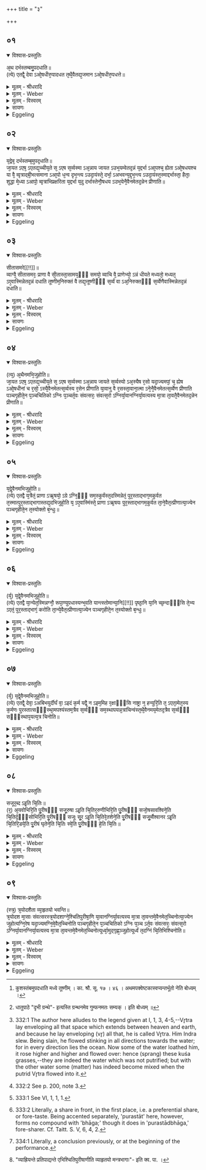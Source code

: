 +++
title = "३"

+++


## ०१


<details open><summary>विश्वास-प्रस्तुतिः</summary>

अ᳘थ दर्भस्तम्बमु᳘पदधाति॥  
(त्ये) एतद्वै᳘ देवा ऽओ᳘षधीरु᳘पादधत त᳘थै᳘वैतद्य᳘जमान ऽओ᳘षधीरु᳘पधत्ते॥
</details>

<details><summary>मूलम् - श्रीधरादि</summary>

अ᳘थ दर्भस्तम्बमु᳘पदधाति॥  
(त्ये) एतद्वै᳘ देवा ऽओ᳘षधीरु᳘पादधत त᳘थै᳘वैतद्य᳘जमान ऽओ᳘षधीरु᳘पधत्ते॥
</details>

<details><summary>मूलम् - Weber</summary>

अ᳘थ दर्भस्तम्बमु᳘पदधाति॥  
एतद्वै᳘ देवा ओ᳘षधीरु᳘पादधत त᳘थैॗवैतद्य᳘जमान ओ᳘षधीरु᳘पधत्ते॥
</details>

<details><summary>मूलम् - विस्वरम्</summary>

**अथ दर्भस्तम्बोपधानम् ।** 

अथ दर्भस्तम्बमुपदधाति । एतद्वै देवा ओषधीरुपादधत । तथैवैतद्यजमान ओषधीरूपधत्ते ॥ १ ॥ 
</details>

<details><summary>सायणः</summary>

अथ कुशस्तम्बोपधानं विधत्ते- **अथ दर्भस्तम्बमि**ति [^१_६३] । एकमूलो ऽनेकशाखः स्तम्ब इत्युच्यते, दर्भाणां स्तम्बो दर्भस्तम्बः । तम् आत्ममध्ये तूष्णीम् 'उपदधाति' स्थापयेदित्यर्थः । तदुपधानं देवकर्तृकौषध्युपधानद्वारा स्तौति- **एतद्वा** इति । 'उपादधत' उपहितवन्तः । **तथैवैतदि**ति । प्रकृते योजनम् ॥ १ ॥ 

[^१_६३]: कुशस्तंबमुपदधाति मध्ये तूष्णीम् । का. श्रौ. सू. १७ । ४६ । अथमपक्वेष्टकास्वप्यन्तर्भूतो नेति बोध्यम् । 
</details>

<details><summary>Eggeling</summary>

1. He then places a bunch of darbha (kuśa) grass (poa cynosuroides) on (the middle of the altar-site); for the gods then placed plants thereon, and in like manner does the Sacrificer now place plants thereon.
</details>


## ०२


<details open><summary>विश्वास-प्रस्तुतिः</summary>

य᳘द्वेव᳘ दर्भस्तम्ब᳘मुपद᳘धाति॥  
जा᳘यत ऽएष᳘ ऽएतद्य᳘च्चीय᳘ते स᳘ ऽएष स᳘र्व्वस्मा ऽअ᳘न्नाय जायत ऽउभ᳘यम्वेतद᳘न्नं य᳘द्दर्भा ऽआ᳘पश्च᳘ ह्येता ऽओ᳘षधयश्च या वै᳘ व्वृत्राद्बी᳘भत्समाना ऽआ᳘पो ध᳘न्व दृभ᳘न्त्य ऽउदा᳘यंस्ते᳘ दर्भा᳘ ऽअभवन्य᳘द्दृभ᳘न्त्य ऽउदा᳘यंस्त᳘स्माद्दर्भास्ता᳘ हैताः᳘ शुद्धा मे᳘ध्या ऽआपो᳘ व्वृत्राभिप्रक्षरिता य᳘द्दर्भा य᳘दु दर्भास्तेनौ᳘षधय ऽउभ᳘येनै᳘वैनमेतद᳘न्नेन प्रीणाति॥
</details>

<details><summary>मूलम् - श्रीधरादि</summary>

य᳘द्वेव᳘ दर्भस्तम्ब᳘मुपद᳘धाति॥  
जा᳘यत ऽएष᳘ ऽएतद्य᳘च्चीय᳘ते स᳘ ऽएष स᳘र्व्वस्मा ऽअ᳘न्नाय जायत ऽउभ᳘यम्वेतद᳘न्नं य᳘द्दर्भा ऽआ᳘पश्च᳘ ह्येता ऽओ᳘षधयश्च या वै᳘ व्वृत्राद्बी᳘भत्समाना ऽआ᳘पो ध᳘न्व दृभ᳘न्त्य ऽउदा᳘यंस्ते᳘ दर्भा᳘ ऽअभवन्य᳘द्दृभ᳘न्त्य ऽउदा᳘यंस्त᳘स्माद्दर्भास्ता᳘ हैताः᳘ शुद्धा मे᳘ध्या ऽआपो᳘ व्वृत्राभिप्रक्षरिता य᳘द्दर्भा य᳘दु दर्भास्तेनौ᳘षधय ऽउभ᳘येनै᳘वैनमेतद᳘न्नेन प्रीणाति॥
</details>

<details><summary>मूलम् - Weber</summary>

य᳘द्वेव᳘ दर्भस्तम्ब᳘मुपद᳘धाति॥  
जा᳘यत एष᳘ एतद्य᳘च्चीय᳘ते स᳘ एष स᳘र्वस्मा अ᳘न्नाय जायत उभ᳘यम्वेतद᳘न्नं य᳘द्दर्भा आ᳘पश्चॗ ह्येता ओ᳘षधयश्च या वै᳘ वृत्राद्बी᳘भत्समाना आ᳘पो ध᳘न्व दृभ᳘न्त्य उदा᳘यंस्ते᳘ दर्भा᳘ अभवन्य᳘द्द्वभ᳘न्त्य उदा᳘यंस्त᳘स्माद्दर्भास्ता᳘ हैताः᳘ शुद्धा मे᳘ध्या आपो᳘ वृत्राभिप्रक्षरिता य᳘द्दर्भा य᳘दु दर्भास्तेनौ᳘षधय उभ᳘येनैॗवैन्मेतद᳘न्नेन प्रीणाति॥
</details>

<details><summary>मूलम् - विस्वरम्</summary>

देव दर्भस्तम्बमुपदधाति । जायत ऽएष एतद्- यच्चीयते । स एष सर्वस्मा ऽअन्नाय जायते । उभयम्वेतदन्नम् । यद्दर्भाः- आपश्च ह्येता ओषधयश्च । या वै वृत्राद्बीभत्समाना आपो धन्व दृभन्त्य उदायन्- ते दर्भा अभवन् । यद्दृभन्त्य उदायन्- तस्माद्दर्भाः । ता ह्येताः शुद्धा मेध्या आपो ऽवृत्राभिप्रक्षरिताः- यद्दर्भाः । यदु दर्भाः- तेनौषधयः । उभयेनैवैनमेतदन्नेन प्रीणाति ॥ २ ॥ 
</details>

<details><summary>सायणः</summary>

तदेव प्रकारान्तरेणापि स्तौति- **यद्वेवे**ति । य 'एषः' आहवनीयो ऽग्निः 'चीयते' चयनेन सम्पाद्यते, 'एषः' 'जायते' उत्पद्यत एव । 'स एषः' जायमानो ऽग्निः 'सर्वस्मै' कृत्स्नाय 'अन्नाय' तदुपभोक्तुं जायते । दर्भाणां नामनिर्वचनद्वारा उभयविधान्नत्वमाह- **उभयम्वेतदि**ति । उभयं किमित्यत आह- **यद्दर्भा** इति । उभयविधत्वमेव विवृणोति- **या वै वृत्रादि**ति । "वृत्रो ह वा इदं सर्वं वृत्वा शिश्ये"- इत्युपक्रम्य, "तस्मादु हैका आपो बीभत्साञ्चक्रिरे"- इत्यादिना प्रथमकाण्डे अपां दर्भभावप्रत्ययादिति (श. प. १ । १ । ३ । ४ । ५) । 'याः' 'आपः' वृत्रासुराद् 'बीभत्समानाः' जुगुप्समानाः जुगुप्साश्रयत्वाद्विकुर्वाणा इत्यर्थः । 'धन्व' अन्तरिक्षं 'दृभन्त्यः' गुम्फनं कुर्वन्त्यः 'उदायन्' उद्गतवत्यः । "धन्वान्तरिक्षम्, धन्वन्त्यस्मादापः"- (निरु. ५ । १ । ५) इति हि यास्कः । 'दृभन्त्य' इति तौदादिकात् "दृभी गुम्फने" [^१_६४] (धा. पा. तु. प. ४२ ।) इति धातोः शतरि "ऋन्नेभ्यो ङीप्"- (पा. सू. ४ । १ । ५ ।) इति ङीप् । 'ते दर्भा अभवन्' आप एव दर्भत्वं प्राप्ता इत्यर्थः । 'ते' इति पुँल्लिङ्गं दर्भापेक्षम् । दर्भनाम निर्वक्ति-‍ **यद्दृभन्त्य** इति । 'यत्' यस्मात् 'दृभन्त्यो' गुम्फनं कुर्वन्त्य आप उद्गतवत्यः, 'तस्माद्' दर्भणादापो 'दर्भाः' दर्भशब्दवाच्या इत्यर्थः । दर्भभूतास्ता अपः प्रशंसति- **ता हैता** इति । ये दर्भाः 'ताः' एताः आपः 'शुद्धाः' शुद्धिसाधनभूताः, तथा 'मेध्याः' मेधार्हाः । तदेव विस्पष्टयति- **आपो ऽवृत्राभिप्रक्षरिता** इति । 'न वृत्रात् अभिप्रक्षरिताः' अभिप्रस्रुताः 'उ' पुनः 'यत्' यस्मात् 'दर्भाः,' 'तेन' कारणेन 'ओषधयः' दर्भाणामोषधित्वमन्यत्राप्याम्नायते- "ओषधयो बर्हिः" इति । उभयविधत्वमुपयोगप्रतिपादनेनोपसंहरति- **उभयेनैवैनमि**ति । 'एनं' चित्याग्निम् 'एतत्' एतेनोभयविधेन 'अन्नेन' 'प्रीणाति' ॥ २ ॥ 

[^१_६४]: धातुपाठे "दृभी ग्रन्थे"- इत्यस्ति ग्रन्थनमेव गुम्फनमतः सम्यक् । इति बोध्यम् ॥ 
</details>

<details><summary>Eggeling</summary>

2. And, again, why he places a bunch of grass thereon;--when he (Agni) is built up, he is born, and he is born here for all (kinds of) food; but these darbha plants (contain) both kinds of food, for they are both water and plants. Now the waters which, loathing Vr̥tra, rose up on the dry land forming bushes, became those grasses [^egg_633],--inasmuch as they rose forming bushes (dr̥bh), they are (called) darbha-grasses. These darbha-grasses, then, are the water (which remained) pure, and meet for sacrifice, when Vr̥tra flowed towards it; and inasmuch as they are darbha-grasses, they are plants: by both kinds of food he thus gratifies him (Agni).

[^egg_633]: 332:1 The author here alludes to the legend given at I, 1, 3, 4-5,--Vr̥tra lay enveloping all that space which extends between heaven and earth, and because he lay enveloping (vr̥) all that, he is called Vr̥tra. Him Indra slew. Being slain, he flowed stinking in all directions towards the water; for in every direction lies the ocean. Now some of the water loathed him, it rose higher and higher and flowed over: hence (sprang) these kuśa grasses,--they are indeed the water which was not putrified; but with the other water some (matter) has indeed become mixed when the putrid Vr̥tra flowed into it.
</details>


## ०३


<details open><summary>विश्वास-प्रस्तुतिः</summary>

सीतासमरे[[!!]]॥  
व्वाग्वै᳘ सीतासमरः᳘ प्राणा वै सी᳘तास्ता᳘सामय᳘ᳫँ᳘ समयो᳘ व्वाचि वै᳘ प्राणेभ्यो᳘ ऽन्नं धीयते मध्यतो᳘ मध्यत᳘ ऽए᳘वास्मिन्नेतद᳘न्नं दधाति तूष्णीम᳘निरुक्तं वै तद्य᳘त्तूष्णीᳫँ᳭ स᳘र्व्वं वा ऽअ᳘निरुक्तᳫँ᳭ स᳘र्व्वेणैवास्मिन्नेतद᳘न्नं दधाति॥
</details>

<details><summary>मूलम् - श्रीधरादि</summary>

सीतासमरे[[!!]]॥  
व्वाग्वै᳘ सीतासमरः᳘ प्राणा वै सी᳘तास्ता᳘सामय᳘ᳫँ᳘ समयो᳘ व्वाचि वै᳘ प्राणेभ्यो᳘ ऽन्नं धीयते मध्यतो᳘ मध्यत᳘ ऽए᳘वास्मिन्नेतद᳘न्नं दधाति तूष्णीम᳘निरुक्तं वै तद्य᳘त्तूष्णीᳫँ᳭ स᳘र्व्वं वा ऽअ᳘निरुक्तᳫँ᳭ स᳘र्व्वेणैवास्मिन्नेतद᳘न्नं दधाति॥
</details>

<details><summary>मूलम् - Weber</summary>

सीतासमरे᳟॥  
वाग्वै᳘ सीतासमरः᳘ प्राणा वै सी᳘तास्ता᳘सामय᳘ᳫं᳘ समयो᳘ वाची वै᳘ प्राणेभ्यो᳘ ऽन्नं धीयते मध्यतो᳘ मध्यत᳘ एॗवास्मिन्नेतद᳘न्नं दधाति तूष्णीम᳘निरुक्तं वै तद्य᳘तूष्णीᳫं स᳘र्वं वा अ᳘निरुक्तᳫं स᳘र्वेणैवास्मिन्नेतद᳘न्ने दधाति॥
</details>

<details><summary>मूलम् - विस्वरम्</summary>

सीतासमरे । वाग्वै सीतासमरः । प्राणा वै सीताः । तासामयं समयः । वाचि वै प्राणेभ्यो ऽन्नं धीयते । मध्यतः । मध्यत एवास्मिन्नेतदन्नं दधाति । तूष्णीम् । अनिरुक्तं वै तद्- यत्तूष्णीम् । सर्वं वा ऽअनिरुक्तम् । सर्वेणैवास्मिन्नेतदन्नं दधाति ॥ ३ ॥ 
</details>

<details><summary>सायणः</summary>

तदुपधानं क्षेत्रे विधाय स्तौति- **सीतासमर** इति । कृष्टाः सीताः समृच्छन्ते सङ्गच्छन्ते यत्रासौ 'सीतासमरः' क्षेत्रमध्यप्रदेशः, तत्रोपदध्यादिति शेषः । आधियज्ञिकस्य सीतासमरस्याध्यात्मं मुखरूपतामाह- **वाग्वा** इति । वागायतनत्वाद् 'वाक्' मुखम् खलु 'सीतासमरः' । कथमित्यपेक्षायां तदुपपादयति- **प्राणा वा** इति । 'प्राणाः' खलु 'सीताः' नाड्यः तत्सञ्चारितत्वात् । तासां नाडीरूपाणां सीतानाम् 'अयं' मुखलक्षणः 'समयः' सङ्गमः, सम्यगयन्ते सङ्गच्छन्ते यत्र सो ऽयं समयः; मुखे हि सर्वाः प्राणा नाड्यः सङ्गच्छन्ते । ततः किमित्याकाङ्क्षायामाह- **वाचि वा** इति । 'वाचि वै' मुखे एव 'प्राणेभ्यः' अर्थे 'अन्नं' 'धीयते' स्थाप्यते; मुखेनैव हि जग्धे ऽन्ने प्राणानामाप्यायनस्य सद्भावात् । सीतासमरे ऽपि मध्यदेशे उपदध्यादित्याह- **मध्यत** इति । सप्तम्यर्थे तसिलयम् । 'अस्मिन्' चित्याग्नौ मध्ये 'एव' 'एतत्' एतेन अन्नं स्थापितवान् भवति । उपधाने मन्त्राभावं विधत्ते- **तूष्णीमि**ति । तदेवोपपादयति- **अनिरुक्तं वा** इति । स्पष्टो ऽर्थः ॥ ३ ॥ 
</details>

<details><summary>Eggeling</summary>

3. [He places it] at the meeting of the furrows, for the meeting of furrows is speech (the mouth) [^egg_634], and the furrows (channels) are the vital airs; and this is their place of meeting; and in the mouth food is put for the vital airs. In the middle (he places the bunch), whereby he puts it into the very

[^egg_634]: 332:2 See p. 200, note 3.

middle of him; silently (he does so), for what is silent is undefined, and the undefined is everything: with everything he thus puts food into him.
</details>


## ०४


<details open><summary>विश्वास-प्रस्तुतिः</summary>

(त्य᳘) अ᳘थैनमभि᳘जुहोति॥  
जा᳘यत ऽएष᳘ ऽएतद्य᳘च्चीय᳘ते स᳘ ऽएष स᳘र्व्वस्मा ऽअ᳘न्नाय जायते स᳘र्व्वस्यो ऽअ᳘स्यैष र᳘सो यदा᳘ज्यमपां᳘ च᳘ ह्येष ऽओ᳘षधीनां च र᳘सो᳘ ऽस्यै᳘वैनमेतत्स᳘र्व्वस्य र᳘सेन प्रीणाति या᳘वानु वै र᳘सस्ता᳘वाना᳘त्मा ऽने᳘नै᳘वैनमेतत्स᳘र्व्वेण प्रीणाति पञ्चगृहीते᳘न प᳘ञ्चचितिको ऽग्निः प᳘ञ्चर्त᳘वः संवत्सरः᳘ संवत्स᳘रो ऽग्निर्या᳘वानग्निर्या᳘वत्यस्य मा᳘त्रा ता᳘वतै᳘वैनमेतद᳘न्नेन प्रीणाति॥
</details>

<details><summary>मूलम् - श्रीधरादि</summary>

(त्य᳘) अ᳘थैनमभि᳘जुहोति॥  
जा᳘यत ऽएष᳘ ऽएतद्य᳘च्चीय᳘ते स᳘ ऽएष स᳘र्व्वस्मा ऽअ᳘न्नाय जायते स᳘र्व्वस्यो ऽअ᳘स्यैष र᳘सो यदा᳘ज्यमपां᳘ च᳘ ह्येष ऽओ᳘षधीनां च र᳘सो᳘ ऽस्यै᳘वैनमेतत्स᳘र्व्वस्य र᳘सेन प्रीणाति या᳘वानु वै र᳘सस्ता᳘वाना᳘त्मा ऽने᳘नै᳘वैनमेतत्स᳘र्व्वेण प्रीणाति पञ्चगृहीते᳘न प᳘ञ्चचितिको ऽग्निः प᳘ञ्चर्त᳘वः संवत्सरः᳘ संवत्स᳘रो ऽग्निर्या᳘वानग्निर्या᳘वत्यस्य मा᳘त्रा ता᳘वतै᳘वैनमेतद᳘न्नेन प्रीणाति॥
</details>

<details><summary>मूलम् - Weber</summary>

अ᳘थैनमभि᳘जुहोति॥  
जा᳘यत एष᳘ एतद्य᳘च्चीय᳘ते स᳘ एष स᳘र्वस्मा अ᳘न्नाय जायते स᳘र्वस्यो अॗस्यैष र᳘सो यदा᳘ज्यमपां᳘ चॗ ह्येष ओ᳘षधीनां च र᳘सोॗ ऽस्यैॗवैनमेतत्स᳘र्वस्य र᳘सेन प्रीणाति या᳘वानु वै र᳘सस्ता᳘वाना᳘त्माने᳘नैॗवैनमेतत्स᳘र्वस्य र᳘सेन प्रीणाति या᳘वानु वै र᳘सस्ता᳘वानाॗत्माने᳘नैॗवैनमेतत्स᳘र्वेण प्रीणाति पञ्चगृहीते᳘न प᳘ञ्चचितिको ऽग्निः प᳘ञ्च ऽर्त᳘वः संवत्सरः᳘ संवत्सॗरो ऽग्निर्या᳘वानग्निर्या᳘वत्यस्य मा᳘त्रा ता᳘वतैॗवैनमेतद᳘न्नेन प्रीणाति॥
</details>

<details><summary>मूलम् - विस्वरम्</summary>

अथैनमभिजुहोति । जायत ऽएष एतद्- यच्चीयते । स एष सर्वस्मा ऽअन्नाय जायते । सर्वस्यो ऽअस्यैष रसो यदाज्यम् । अपां च ह्येष ओषधीनां च रसः । अस्यैवैनमेतत्सर्वस्य रसेन प्रीणाति । यावानु वै रसस्तावानात्मा । अनेनैवैनमेतत्सर्वेण प्रीणाति । पञ्चगृहीतेन । पञ्चचितिको ऽग्निः । पञ्च ऽर्तवः संवत्सरः । संवत्सरो ऽग्निः । यावानग्निर्यावत्यस्य मात्रा तावतैवैनमेतदन्नेन प्रीणाति ॥ ४ ॥ 
</details>

<details><summary>सायणः</summary>

अभिहोमं विधत्ते- **अथैनमभी**ति । 'एनं' दर्भस्तम्बम् । **जायत एष** इत्यादि- पूर्ववद् व्याख्येयम् । अभिहोमे आज्यं द्रव्यं विधातुं स्तौति- **सर्वस्यो ऽअस्यैष** इति । 'यत्' 'आज्यं' सर्पिः 'एषः' 'अस्य' 'सर्वस्य' विश्वस्य 'रसः' । रसत्वमेवोपपादयति- **अपां च ही**ति । अपामोषधीनां च गोभिः पानाद् भक्षणाच्च ह्याज्यमुत्पद्यते । रसत्वोपपादनस्य प्रयोजनमाह- **अस्यैवैनमि**ति । 'एनं' चित्याग्निं 'प्रीणाति' तर्पयति । सर्वरसत्वकथने कारणमाह- **यावानु वा** इति । 'रसः' 'यावान्' यत्परिमाणविशिष्टः, 'आत्मा' देहो ऽपि 'तावान्' तत्परिमाणविशिष्ट एव; देहस्य रसोपजीवनत्वात् । **अनेने**ति । 'सर्वेण' रसेनेत्यर्थः । आज्यस्य पञ्चगृहीतत्वं विधत्ते- **पञ्चगृहीतेने**ति । पञ्चगृहीतत्वं स्तौति-**पञ्चचितिको ऽग्निरि**त्यादिना । 'पञ्चर्त्तवः' पञ्चर्त्वात्मकः 'संवत्सरः'; "हेमन्तशिशिरयोः समासेन" (ऐ. ब्रा. १ । १ । १) । **संवत्सरो ऽग्निरि**त्यादि । गतार्थम् (श. प. ७ । २ । २ । १६) ॥ ४ ॥ 
</details>

<details><summary>Eggeling</summary>

4. He then offers thereon,--when he (Agni) is built, he is born, and he is born here for all (kinds of) food; but that ghee is the life-sap (essence) of this universe, for it is the life-sap of both the waters and plants: he thus gratifies him by the life-sap of this universe. And as far as the life-sap extends, so far extends the body: he thus gratifies him by this universe. With (ghee) taken in five (ladlings, he offers),--the fire-altar consists of five layers, five seasons are a year, and the year is Agni: as great as Agni is, as great as is his measure, with so much food he thus gratifies him.
</details>


## ०५


<details open><summary>विश्वास-प्रस्तुतिः</summary>

य᳘द्वे᳘वैनमभिजुहो᳘ति॥  
(त्ये) एतद्वै य᳘त्रैतं᳘ प्राणा ऽऋ᳘षयो᳘ ऽग्रे ऽग्नि᳘ᳫँ᳘ सम᳘स्कुर्वंस्त᳘दस्मिन्नेतं᳘ पुर᳘स्ताद्भाग᳘मकुर्वत त᳘स्मात्पुर᳘स्ताद्भागास्तद्य᳘दभिजुहो᳘ति य᳘ ऽए᳘वास्मिंस्ते᳘ प्राणा ऽऋ᳘षयः पुर᳘स्ताद्भागम᳘कुर्वत ता᳘ने᳘वैत᳘त्प्रीणात्या᳘ज्येन पञ्चगृहीते᳘न त᳘स्योक्तो ब᳘न्धुः॥
</details>

<details><summary>मूलम् - श्रीधरादि</summary>

य᳘द्वे᳘वैनमभिजुहो᳘ति॥  
(त्ये) एतद्वै य᳘त्रैतं᳘ प्राणा ऽऋ᳘षयो᳘ ऽग्रे ऽग्नि᳘ᳫँ᳘ सम᳘स्कुर्वंस्त᳘दस्मिन्नेतं᳘ पुर᳘स्ताद्भाग᳘मकुर्वत त᳘स्मात्पुर᳘स्ताद्भागास्तद्य᳘दभिजुहो᳘ति य᳘ ऽए᳘वास्मिंस्ते᳘ प्राणा ऽऋ᳘षयः पुर᳘स्ताद्भागम᳘कुर्वत ता᳘ने᳘वैत᳘त्प्रीणात्या᳘ज्येन पञ्चगृहीते᳘न त᳘स्योक्तो ब᳘न्धुः॥
</details>

<details><summary>मूलम् - Weber</summary>

य᳘द्वेॗवैनमभिजुहो᳘ति॥  
एतद्वै य᳘त्रैत᳘म् प्राणा ऋ᳘षयो᳘ ऽग्रे ऽग्नि᳘ᳫं᳘ सम᳘स्कुर्वंस्त᳘दस्मिन्नेत᳘म् पुर᳘स्ताद्भाग᳘मकुर्वत त᳘स्मात्पुर᳘स्ताद्भागास्तद्य᳘दभिजुहो᳘ति य᳘ एॗवास्मिंस्ते᳘ प्राणा ऋ᳘षयः पुर᳘स्ताद्भागम᳘कुर्वत ता᳘नेॗवैत᳘त्प्रीणात्या᳘ज्येन पञ्चगृहीते᳘न त᳘स्योक्तो ब᳘न्धुः॥
</details>

<details><summary>मूलम् - विस्वरम्</summary>

यद्वेवैनमभिजुहोति । एतद्वै यत्रैतं प्राणा ऋषयो ऽग्रे ऽग्निं समस्कुर्वन्- तदस्मिन्नेतं पुरस्ताद्भागमकुर्वत । तस्मात्पुरस्ताद्भागाः । तद्यदभिजुहोति- य ऽएवास्मिंस्ते प्राणा ऋषयः पुरस्ताद्भागमकुर्वत- तानेवैतत्प्रीणाति । आज्येन पञ्चगृहीतेन । तस्योक्तो बन्धुः ॥ ५ ॥ 
</details>

<details><summary>सायणः</summary>

प्रकारान्तरेणाभिहोमं स्तौति- **यद्वेवैनमि**ति । 'एतद्वै' कारणं खलु 'यत्र' यदा 'प्राणाः' एव 'ऋषयः' 'अग्रे' प्रपञ्चसृष्टेः पुरा 'एतम्' 'अग्निं' चित्याख्यं संस्कृतवन्तः, 'तत्' तदा 'अस्मिन्' अग्नौ 'एतम्' अभिहोमलक्षणं 'पुरस्ताद्भागम्' चयनात् प्रागेव भजनीयमंशम् 'अकुर्वत' सम्पादितवन्तः, 'तस्मात्' ते ऋषयः 'पुरस्ताद्भागाः' पुरस्तादादौ भागो भजनीयों ऽशो येषां ते पुरस्ताद्भागाः, प्रथमपूज्या इत्यर्थः । तद्यदिति । 'तत्' तत्र यत्कारणात् 'अभिजुहोति,' इदानीन्तनो यजमान इति शेषः । 'ये' पुरस्ताद्भागकर्तारः प्राणरूपा 'ऋषयः,' 'तानेव' 'एतत्' एतेनाभिहोमेन तर्पयतीति तत्कारणमित्यर्थः । **आज्येने**त्यादि । व्याख्यातम् ॥ ५ ॥ 
</details>

<details><summary>Eggeling</summary>

5. And, again, why he offers thereon;--when in the beginning the R̥shis, the vital airs [^egg_635], put together this Agni, they gained for themselves that fore-share [^egg_636] in him: hence they are the fore-sharers. Thus when he offers on (the grass-bush) he thereby gratifies those Rishis, the vital airs, who gained for themselves the fore-share in him (Agni). With fivefold-taken ghee (he offers): the significance of this has been explained.

[^egg_635]: 333:1 See VI, 1, 1, 1.

[^egg_636]: 333:2 Literally, a share in front, in the first place, i.e. a preferential share, or fore-taste. Being accented separately, 'purastāt' here, however, forms no compound with 'bhāga;' though it does in 'purastādbhāga,' fore-sharer. Cf. Taitt. S. V, 6, 4, 2.
</details>


## ०६


<details open><summary>विश्वास-प्रस्तुतिः</summary>

(र्य᳘) य᳘द्वे᳘वैनमभिजुहो᳘ति॥  
(त्ये) एतद्वै या᳘न्येत᳘स्मिन्नग्नौ᳘ रूपा᳘ण्युपधास्यन्भ᳘वति यान्त्स्तोमान्या᳘नि[[!!]] पृष्ठा᳘नि या᳘नि च्छ᳘न्दाᳫँ᳭सि ते᳘भ्य ऽएतं᳘ पुर᳘स्ताद्भागं᳘ करोति ता᳘न्ये᳘वैत᳘त्प्रीणात्या᳘ज्येन पञ्चगृहीते᳘न त᳘स्योक्तो ब᳘न्धुः॥
</details>

<details><summary>मूलम् - श्रीधरादि</summary>

(र्य᳘) य᳘द्वे᳘वैनमभिजुहो᳘ति॥  
(त्ये) एतद्वै या᳘न्येत᳘स्मिन्नग्नौ᳘ रूपा᳘ण्युपधास्यन्भ᳘वति यान्त्स्तोमान्या᳘नि[[!!]] पृष्ठा᳘नि या᳘नि च्छ᳘न्दाᳫँ᳭सि ते᳘भ्य ऽएतं᳘ पुर᳘स्ताद्भागं᳘ करोति ता᳘न्ये᳘वैत᳘त्प्रीणात्या᳘ज्येन पञ्चगृहीते᳘न त᳘स्योक्तो ब᳘न्धुः॥
</details>

<details><summary>मूलम् - Weber</summary>

य᳘द्वेॗवैनमभिजुहो᳘ति॥  
एतद्वै या᳘न्येत᳘स्मिन्नग्नौ᳘ रूपा᳘ण्युपधास्यन्भ᳘वति यान्त्स्तो᳘मान्या᳘नि पृष्ठा᳘नि या᳘नि छ᳘न्दांसि ते᳘भ्य एत᳘म् पुर᳘स्ताद्भागं᳘ करोति ता᳘न्येॗवैत᳘त्प्रीणान्या᳘ज्येन पञ्चगृहीते᳘न त᳘स्योक्तो ब᳘न्धुः॥
</details>

<details><summary>मूलम् - विस्वरम्</summary>

यद्वेवैनमभिजुहोति । एतद्वै यान्येतस्मिन्नग्नौ रूपाण्युपधास्यन्भवति, यान्त्स्तोमान्, यानि पृष्ठानि, यानि च्छन्दांसि- तेभ्य एतं पुरस्ताद्भागं करोति । तान्येवैतत्प्रीणाति । आज्येन पञ्चगृहीतेन । तस्योक्तो बन्धुः ॥ ६ ॥ 
</details>

<details><summary>सायणः</summary>

प्रकारान्तरेण तमेवाभिहोमं स्तौति- **यद्वेवे**ति । 'एतस्मिन् अग्नौ' चित्यात्मके 'यानि रूपाणि' गार्हपत्यचितिधिष्ण्यलक्षणानि, तथा 'यान् स्तोमान्' स्तोत्रियासमूहान् त्रिवृत्पञ्चदशादीन्, 'यानि पृष्ठानि' बृहद्रथन्तरादीनि, 'यानि च च्छन्दांसि' गायत्र्यादीनि, 'उपधास्यन्' एतेषामुपधानं करिष्यन् 'भवति', 'तेभ्यः' रूपादिभ्यः 'एतम्' अभिहोमलक्षणम् 'पुरस्ताद्भागं' सम्पादयति । 'तान्येव' रूपादीनि 'एतत्' एतेन तर्पयति । आज्येनेत्यादि पूर्ववत् ॥ ६ ॥ 
</details>

<details><summary>Eggeling</summary>

6. And, again, why he offers thereon;--whatever forms, whatever modes of chanting, whatever pr̥shṭḥa (stotras), whatever metres he is now going to bestow on Agni, for them he prepares this fore-share, and it is them he thereby gratifies. With

fivefold-taken ghee (he offers): the significance of this has been explained.
</details>


## ०७


<details open><summary>विश्वास-प्रस्तुतिः</summary>

(र्य᳘) य᳘द्वे᳘वैनमभिजुहो᳘ति॥  
(त्ये) एतद्वै᳘ देवा᳘ ऽअबिभयुर्दीर्घं वा᳘ ऽइदं क᳘र्म यद्वै᳘ न ऽइम᳘मिह र᳘क्षाᳫँ᳭सि नाष्ट्रा न᳘ हन्युरि᳘ति त᳘ ऽएता᳘मेत᳘स्य क᳘र्मणः पुरस्तात्सᳫँ᳭स्था᳘मपश्यंस्तम᳘त्रैव स᳘र्व्वᳫँ᳭ सम᳘स्थापयन्न᳘त्राचिन्वंस्त᳘थै᳘वैनमय᳘मेतद᳘त्रैव स᳘र्व्वᳫँ᳭ सᳫँ᳭स्थाप᳘यत्य᳘त्र चिनोति॥
</details>

<details><summary>मूलम् - श्रीधरादि</summary>

(र्य᳘) य᳘द्वे᳘वैनमभिजुहो᳘ति॥  
(त्ये) एतद्वै᳘ देवा᳘ ऽअबिभयुर्दीर्घं वा᳘ ऽइदं क᳘र्म यद्वै᳘ न ऽइम᳘मिह र᳘क्षाᳫँ᳭सि नाष्ट्रा न᳘ हन्युरि᳘ति त᳘ ऽएता᳘मेत᳘स्य क᳘र्मणः पुरस्तात्सᳫँ᳭स्था᳘मपश्यंस्तम᳘त्रैव स᳘र्व्वᳫँ᳭ सम᳘स्थापयन्न᳘त्राचिन्वंस्त᳘थै᳘वैनमय᳘मेतद᳘त्रैव स᳘र्व्वᳫँ᳭ सᳫँ᳭स्थाप᳘यत्य᳘त्र चिनोति॥
</details>

<details><summary>मूलम् - Weber</summary>

य᳘द्वेॗवैनमभिजुहो᳘ति॥  
एतद्वै᳘ देवा᳘ अबिभयुर्दीर्घं वा᳘ इद क᳘र्म यद्वै᳘ न इम᳘मिह र᳘क्षांसि नाष्ट्रा न᳘ हन्युरि᳘ति त᳘ एता᳘मेत᳘स्य क᳘र्मणः पुरस्तात्संस्था᳘मपश्यंस्तम᳘त्रैव स᳘र्वᳫं सम᳘स्थापयन्न᳘त्राचिन्वंस्त᳘थैवैनमय᳘मेतद᳘त्रैव स᳘र्वᳫं संस्थाप᳘यत्य᳘त्र चिनोति॥
</details>

<details><summary>मूलम् - विस्वरम्</summary>

यद्वेवैनमभिजुहोति । एतद्वै देवा अबिभयुः- दीर्घं वा ऽइदं कर्म, यद्वै न इममिह रक्षांसि नाष्ट्रा न हन्युरिति । त ऽएतामेतस्य कर्मणः पुरस्तात्संस्थामपश्यन् । तमत्रैव सर्वं समस्थापयन् । अत्राचिन्वन् । तथैवैनमयमेतदत्रैव सर्वं संस्थापयति, अत्र चिनोति ॥ ७ ॥ 
</details>

<details><summary>सायणः</summary>

प्रकारान्तरेणाप्यभिहोममेव स्तौति- **यद्वेवे**ति । 'एतत्' एतेन हेतुना 'देवाः' 'अबिभयुः' भीतवन्तः । मयस्वरूपमेव विशदयति- **दीर्घं वा** इत्यादिना । 'इदं' चयनलक्षणं 'कर्म,' 'दीर्घं' विस्तृतं खलु । अस्तु पुनर्द्राघीयः, तावता को भयहेतुरित्यत आह- **यद्वै न** इति । 'नः' अस्माकम् 'इह' दीर्घे कर्मणि 'इमम्' अग्निं 'नाष्ट्रा रक्षांसि' 'न हन्युः' हिंस्युरिति । अयं सम्भावने लिङ् (पा. सू. ३ । ३ । १६१) । 'इति'- शब्दो देवाभिप्रायसमाप्तौ । भीतिनिवृत्तिप्रकारं दृष्टवन्त इत्याह- **त एतामि**ति । 'ते' देवाः 'एतस्य' दीर्घस्य चयनाख्यकर्मणः 'पुरस्तात्' चयनात् प्रागेव 'एताम्' अभिहोमलक्षणाम् 'संस्थां' समाप्तिम् 'अपश्यन्' ददृशुः । दृष्ट्वा चानुष्ठितवन्त इत्याह- **तमत्रैवे**ति । 'अत्रैव' चयनात् प्रागवसरे एव 'तं' चित्यात्मकमग्निं सर्वं निरवशेषं 'समस्थापयन्' समापितवन्तः, 'अत्र' आदावित्यर्थः । 'अचिन्वन्' चितवन्त इति भाविनि भूतवदुपचारः । उक्तमर्थं प्रकृते योजयति- **तथैवैनमि**ति ॥ ७ ॥ 
</details>

<details><summary>Eggeling</summary>

7. And, again, why he offers thereon;--at that time the gods were afraid, thinking, 'Long indeed is this performance: we hope the Rakshas, the fiends, will not smite here this (Agni) of ours!' They saw this preliminary conclusion [^egg_637] of this performance, and brought that whole (Agni) to completion even at that (point), and built him up then; and in like manner this (Sacrificer) brings that whole (Agni) to completion even at this (point), and builds him now.

[^egg_637]: 334:1 Literally, a conclusion previously, or at the beginning of the performance.
</details>


## ०८


<details open><summary>विश्वास-प्रस्तुतिः</summary>

सजूर᳘ब्द ऽइ᳘ति चि᳘तिः॥  
(र᳘) अ᳘यवोभिरि᳘ति पु᳘रीषᳫँ᳭ सजू᳘रुषा ऽइ᳘ति चि᳘तिर᳘रुणीभिरि᳘ति पु᳘रीषᳫँ᳭ सजो᳘षसावश्विने᳘ति चि᳘तिर्द᳘ᳫँ᳘सोभिरि᳘ति पु᳘रीषᳫँ᳭ सजूः सू᳘र ऽइ᳘ति चि᳘तिरे᳘तशेने᳘ति पु᳘रीषᳫँ᳭ सजू᳘र्व्वैश्वानर ऽइ᳘ति चि᳘तिरि᳘डये᳘ति पु᳘रीषं घृतेने᳘ति चि᳘तिः स्वे᳘ति पु᳘रीषᳫँ᳭ हे᳘ति चि᳘तिः॥
</details>

<details><summary>मूलम् - श्रीधरादि</summary>

सजूर᳘ब्द ऽइ᳘ति चि᳘तिः॥  
(र᳘) अ᳘यवोभिरि᳘ति पु᳘रीषᳫँ᳭ सजू᳘रुषा ऽइ᳘ति चि᳘तिर᳘रुणीभिरि᳘ति पु᳘रीषᳫँ᳭ सजो᳘षसावश्विने᳘ति चि᳘तिर्द᳘ᳫँ᳘सोभिरि᳘ति पु᳘रीषᳫँ᳭ सजूः सू᳘र ऽइ᳘ति चि᳘तिरे᳘तशेने᳘ति पु᳘रीषᳫँ᳭ सजू᳘र्व्वैश्वानर ऽइ᳘ति चि᳘तिरि᳘डये᳘ति पु᳘रीषं घृतेने᳘ति चि᳘तिः स्वे᳘ति पु᳘रीषᳫँ᳭ हे᳘ति चि᳘तिः॥
</details>

<details><summary>मूलम् - Weber</summary>

सजूर᳘ब्द इ᳘ति चि᳘तिः॥  
अ᳘यवोभिरि᳘ति पु᳘रीषᳫं सजू᳘रुषा इ᳘ति चि᳘तिर᳘रुणीभिरि᳘ति पु᳘रीषᳫं सजो᳘षसावश्विने᳘ति चि᳘तिर्द᳘ᳫं᳘सोभिरि᳘ति पु᳘रीषᳫं सजूः सू᳘र इ᳘ति चि᳘तिरे᳘तशेने᳘ति पु᳘रीषᳫं सजू᳘र्वैश्वानर इ᳘ति चि᳘तिरि᳘डये᳘ति पु᳘रीषं घृतेने᳘ति चि᳘तिः स्वे᳘ति पु᳘रीषᳫं हे᳘ति चि᳘तिः॥
</details>

<details><summary>मूलम् - विस्वरम्</summary>

**"सजूरब्दः"**- इति चितिः (१) । **"अयवोभिः"**- इति पुरीषम् (२) । **"सजूरुषाः"**- इति चितिः (३) । **"अरुणीभिः"**- इति पुरीषम् (४) । **"सजोषसावश्विना"**- इति चितिः (५) । **"दंसोभिः"**- इति पुरीषम् (६) । **"सजूः सूरः"**- इति चितिः (७) । **"एतशेन"**- इति पुरीषम् (८) । **"सजूर्वैश्वानरः"**- इति चितिः (९) । **"इडया"**- इति पुरीषम् (१०) । **"घृतेन"**- इति चितिः (११) । **"स्वा"**- इति पुरीषम् (१२) । **"हा"**- (वा. सं. १२ । ७४) इति चितिः (१३) ॥ ८ ॥ 
</details>

<details><summary>सायणः</summary>

अभिहोमे मन्त्रं विधाय व्याहृतिरूपेण त्रयोदशधा विभज्य चितिपुरीषात्मना स्तौति- **सजूरब्द इति चितिरि**त्यादिना । मन्त्रार्थस्तु,- 'अब्दः' संवत्सरः 'अयवोभिः' मासैरर्द्धमासैश्च 'सजूः' समानजोषणः । यवा अयवाश्चार्द्धमासा मासाश्चोच्यन्ते; अर्द्धमासा एव वा, "पूर्वपक्षा वै यवा अपरपक्षा अयवाः"- इति श्रुतेः (श. प. ८ । ४ । २ । ११) । 'उषाः' रात्रेरपरः कालः । 'अरुणीभिः' अरुणवर्णाभिर्गोभिः 'सजूः' समानजोषणः । "अरुण्यो गाव उषसम्"- इति निघण्टुः (१ । १५ । खं. ७) । 'अश्विना' नासत्यौ देवौ 'दंसोभिः' कर्मभिः सजोषसौ समानजोषणौ । 'सूरः' सूर्यः 'एतशेन' हरितवर्णेनाश्वेन 'सजूः' 'वैश्वानरः' विश्वनरनेता अग्निः 'इडया' अग्नाय्या 'घृतेन' आज्येन हविषा च 'सजूः' 'स्वाहा' इदमाज्यं सुहुतमस्तु ॥ ८ ॥ 
</details>

<details><summary>Eggeling</summary>

8. [Vāj. S. XII, 74] 'The year,' this is a layer (of bricks);--'together with the dark half-months,' this is a layer of earth;--'the Dawn,' this is a layer (of bricks);--'together with the ruddy (cows),' this is a layer of earth;--'the two Aśvins,' this is a layer (of bricks); 'together with their wonderful deeds,' this is a layer of earth;--'the Sun,' this is a layer (of bricks);--'together with the dappled horse,' this is a layer of earth;--'(Agni) Vaiśvānara,' this is a layer (of bricks);--'together with Iḍā,' this is a layer of earth;--'with ghee,' this is a layer (of bricks);--'Svā-,' this is a layer of earth;--'hā!' this is a layer (of bricks).
</details>


## ०९


<details open><summary>विश्वास-प्रस्तुतिः</summary>

(स्त्र᳘) त्र᳘योदशैता व्या᳘हृतयो भवन्ति॥  
त्र᳘योदश मा᳘साः संवत्सरस्त्र᳘योदशाग्ने᳘श्चितिपुरीषा᳘णि या᳘वानग्निर्या᳘वत्यस्य मा᳘त्रा ता᳘वन्तमे᳘वैनमेत᳘च्चिनोत्या᳘ज्येन जुहोत्यग्नि᳘रेष यदा᳘ज्यमग्नि᳘मे᳘वैत᳘च्चिनोति पञ्चगृहीते᳘न प᳘ञ्चचितिको ऽग्निः प᳘ञ्च ऽर्त᳘वः संवत्सरः᳘ संवत्स᳘रो ऽग्निर्या᳘वानग्निर्या᳘वत्यस्य मा᳘त्रा ता᳘वन्तमे᳘वैनमेत᳘च्चिनोत्यूर्ध्वा᳘मुद्गृह्ण᳘ञ्जुहोत्यूर्ध्वं त᳘दग्निं चि᳘तिभिश्चिनोति॥
</details>

<details><summary>मूलम् - श्रीधरादि</summary>

(स्त्र᳘) त्र᳘योदशैता व्या᳘हृतयो भवन्ति॥  
त्र᳘योदश मा᳘साः संवत्सरस्त्र᳘योदशाग्ने᳘श्चितिपुरीषा᳘णि या᳘वानग्निर्या᳘वत्यस्य मा᳘त्रा ता᳘वन्तमे᳘वैनमेत᳘च्चिनोत्या᳘ज्येन जुहोत्यग्नि᳘रेष यदा᳘ज्यमग्नि᳘मे᳘वैत᳘च्चिनोति पञ्चगृहीते᳘न प᳘ञ्चचितिको ऽग्निः प᳘ञ्च ऽर्त᳘वः संवत्सरः᳘ संवत्स᳘रो ऽग्निर्या᳘वानग्निर्या᳘वत्यस्य मा᳘त्रा ता᳘वन्तमे᳘वैनमेत᳘च्चिनोत्यूर्ध्वा᳘मुद्गृह्ण᳘ञ्जुहोत्यूर्ध्वं त᳘दग्निं चि᳘तिभिश्चिनोति॥
</details>

<details><summary>मूलम् - Weber</summary>

त्र᳘योदशैता व्या᳘हृतयो भवन्ति॥  
त्र᳘योदश मा᳘साः संवत्सरस्त्र᳘योदशाग्ने᳘श्चितिपुरीषा᳘णि या᳘वानग्निर्या᳘वत्यस्य मा᳘त्रा ता᳘वन्तमेॗवैनमेत᳘च्चिनोत्या᳘ज्येन जुहोत्यग्नि᳘रेष यदा᳘ज्यमग्नि᳘मेॗवैत᳘च्चिनोति पञ्चगृहीते᳘न प᳘ञ्चिचिको ऽग्निः प᳘ञ्च ऽर्त᳘वः संवत्सरः᳘ संवत्सॗरो ऽग्निर्या᳘वानग्निर्या᳘वत्यस्य मा᳘त्रा ता᳘वन्तमेॗवैनमेत᳘च्चिनोत्यूर्ध्वा᳘मुद्गृह्ण᳘न्जुहोत्यूर्ध्वं त᳘दग्निं चि᳘तिभिश्चिनोति॥
</details>

<details><summary>मूलम् - विस्वरम्</summary>

त्रयोदशैता व्याहृतयो भवन्ति । त्रयोदश मासाः संवत्सरः । त्रयोदशाग्नेश्चितिपुरीषाणि । यावानग्निर्यावत्यस्य मात्रा- तावन्तमेवैनमेतच्चिनोति । आज्येन जुहोति । अग्निरेषः- यदाज्यम् । अग्निमेवैतच्चिनोति । पञ्चगृहीतेन । पञ्चचितिको ऽग्निः । पञ्च ऽर्तवः संवत्सरः । संवत्सरो ऽग्निः । यावानग्निः, यावत्यस्य मात्रा- तावन्तमेवैनमेतच्चिनोति । ऊर्ध्वामुद्गृह्णञ्जुहोति । ऊर्ध्वं तदग्निं चितिभिश्चिनोति ॥ ९॥ 
</details>

<details><summary>सायणः</summary>

त्रयोदशधा विभक्ता मन्त्रावयवा व्याहृतिरूपाः स्युरित्याह- **त्रयोदशैता** इति । व्याह्रियन्त [^१_६७] एभिः 'व्याहृतयः' । 'एताः' इति स्त्रीलिङ्गत्वं व्याहृतिशब्दापेक्षम् । व्याहृतिगतां त्रयोदशसङ्ख्यां प्रशंसति- **त्रयोदश मासा** इति । संसर्पांहस्पतिसञ्ज्ञको ऽधिमासस्त्रयोदशः । "अस्ति त्रयोदशो मासः"- (श. प. ४ । ३ । १ । ५) इति श्रुतेः । **त्रयोदशाग्नेरि**ति । चित्यस्याग्नेश्चितयः पुरीषाणि च मिलित्वा त्रयोदश सम्पद्यन्ते । तथाहि- आदितश्चतस्रश्चितयः पुरीषनिवपनान्ताः ८, स्तोमभागान्ता पञ्चमी चितिः ९, तदनन्तरभावि पुरीषमेकम् १०, नाकसत्प्रभृतिपुरीषनिवपनान्ता षष्ठी चितिरिति द्वे १२, ततो विकर्णीस्वयमातृण्णयोरुपधानं हिरण्यशकलैः प्रोक्षणमग्न्यभ्याधानं चेति सप्तमी चितिः । सा १३ त्रयोदशीत्यादिर्विभाग ऊह्यः (श. प. ८ । ५ । ४ ब्रा.) । **यावानग्निरि**त्यादि असकृद् गतम् ॥ 

आज्यस्य होमसाधनत्वमनूद्य प्रशंसति- **आज्येनेत्या**दिना । आज्यस्याग्नित्वम् "तेजो वै घृतम्"- (ऐ. ब्रा. ८ । ४ । ६ तै. सं. २ । ५ । २ । ७) इति श्रुतेः । **पञ्चगृहीतेने**त्यादि । व्याख्यातचरम् । तत्राभिहोमे स्रुच उद्गृहीतत्वं विधाय प्रशंसति- **ऊर्द्ध्वामि**ति । 'उद्गृह्णन्' स्रुचमूर्द्ध्वां कुर्वन् जुहोतीत्यर्थः । 'तत्' तेन स्रुच ऊर्द्ध्वकरणेन 'अग्निं' प्रकृतं 'चितिभिः' ऊर्द्ध्वं चितवान् भवति । "पञ्चगृहीते नोद्गृह्णन्नभिजुहोति सजूरब्द इति"- (का. श्रौ. सू. १७ । ४७ ।) इति सूत्रम् ॥ ९ ॥ 

[^१_६७]: "व्याह्रियन्ते प्रतिपाद्यन्ते एभिश्चितिपुरीषाणीति व्याहृतयो मन्त्रभागाः"- इति क्व. पा. ।

इति श्रीसायणाचार्यविरचिते माधवीये वेदार्थप्रकाशे माध्यन्दिनीयशतपथब्राह्मणभाष्ये सप्तमकाण्डे द्वितीये ऽध्याये तृतीयं ब्राह्मणम् ॥ (७ । २ । ३) ॥ 
</details>

<details><summary>Eggeling</summary>

9. There are thirteen utterings,--thirteen months are a year; thirteen in number are the layers of bricks and earth of the fire-altar: as great as Agni is, as great as is his measure, so great he thus builds him up. With butter he sacrifices,--butter is the

same as Agni: it is Agni he thus builds up. With fivefold-taken (butter he offers),--the altar consists of five layers,--five seasons are a year, and the year is Agni: as great as Agni is, as great as is his measure, so great he thus builds him up. He offers raising (the spoon) upwards: he thus builds Agni upwards by means of the layers (of the altar).
</details>

